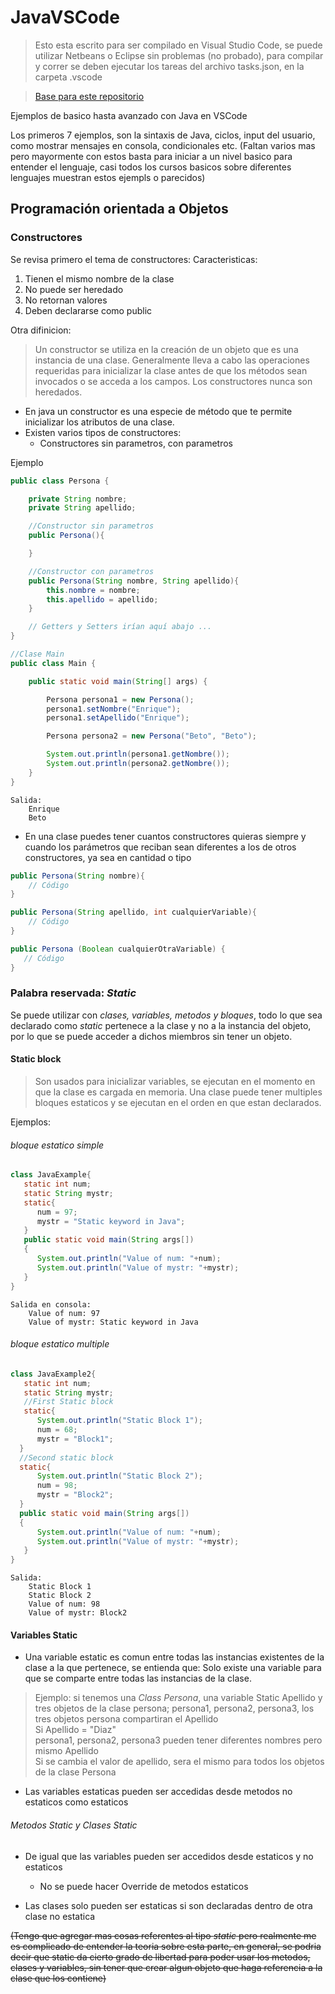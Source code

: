 # JavaVSCode
>Esto esta escrito para ser compilado en Visual Studio Code, se puede utilizar Netbeans o Eclipse sin problemas (no probado), para compilar y correr se deben ejecutar los tareas del archivo tasks.json, en la carpeta .vscode

>[Base para este repositorio](https://beginnersbook.com/java-tutorial-for-beginners-with-examples/)

Ejemplos de basico hasta avanzado con Java en VSCode

Los primeros 7 ejemplos, son la sintaxis de Java, ciclos, input del usuario, como mostrar mensajes en consola, condicionales etc. (Faltan varios mas pero mayormente con estos basta para iniciar a un nivel basico para entender el lenguaje, casi todos los cursos basicos sobre diferentes lenguajes muestran estos ejempls o parecidos)

## Programación orientada a Objetos

### Constructores
Se revisa primero el tema de constructores:
    Caracteristicas:
1. Tienen el mismo nombre de la clase
1. No puede ser heredado
1. No retornan valores
1. Deben declararse como public

Otra difinicion:  
> Un constructor se utiliza en la creación de un objeto que es una instancia de una clase. Generalmente lleva a cabo las operaciones requeridas para inicializar la clase antes de que los métodos sean invocados o se acceda a los campos. Los constructores nunca son heredados.

- En java un constructor es una especie de método que te permite inicializar los atributos de una clase.
- Existen varios tipos de constructores: 
    - Constructores sin parametros, con parametros

Ejemplo
```java
public class Persona {

    private String nombre;
    private String apellido;

    //Constructor sin parametros
    public Persona(){

    }

    //Constructor con parametros
    public Persona(String nombre, String apellido){
        this.nombre = nombre;
        this.apellido = apellido;
    }

    // Getters y Setters irían aquí abajo ...
}

//Clase Main
public class Main {

    public static void main(String[] args) {

        Persona persona1 = new Persona();
        persona1.setNombre("Enrique");
        persona1.setApellido("Enrique");

        Persona persona2 = new Persona("Beto", "Beto");

        System.out.println(persona1.getNombre());
        System.out.println(persona2.getNombre());
    }
}
```

    Salida:
        Enrique
        Beto

- En una clase puedes tener cuantos constructores quieras siempre y cuando los parámetros que reciban sean diferentes a los de otros constructores, ya sea en cantidad o tipo

```java
public Persona(String nombre){
    // Código
}

public Persona(String apellido, int cualquierVariable){
    // Código
}

public Persona (Boolean cualquierOtraVariable) {
   // Código
}
```

### Palabra reservada: _Static_
Se puede utilizar con _clases, variables, metodos y bloques_, todo lo que sea declarado como _static_ pertenece a la clase y no a la instancia del objeto, por lo que se puede acceder a dichos miembros sin tener un objeto.

#### Static block
> Son usados para inicializar variables, se ejecutan en el momento en que la clase es cargada en memoria. Una clase puede tener multiples bloques estaticos y se ejecutan en el orden en que estan declarados.

Ejemplos:

###### bloque estatico simple
```java
class JavaExample{
   static int num;
   static String mystr;
   static{
      num = 97;
      mystr = "Static keyword in Java";
   }
   public static void main(String args[])
   {
      System.out.println("Value of num: "+num);
      System.out.println("Value of mystr: "+mystr);
   }
}

```

    Salida en consola:
        Value of num: 97
        Value of mystr: Static keyword in Java

###### bloque estatico multiple
```java
class JavaExample2{
   static int num;
   static String mystr;
   //First Static block
   static{
      System.out.println("Static Block 1");
      num = 68;
      mystr = "Block1";
  } 
  //Second static block
  static{
      System.out.println("Static Block 2");
      num = 98;
      mystr = "Block2";
  }
  public static void main(String args[])
  {
      System.out.println("Value of num: "+num);
      System.out.println("Value of mystr: "+mystr);
   }
}
```

    Salida:
        Static Block 1
        Static Block 2
        Value of num: 98
        Value of mystr: Block2

#### Variables Static


- Una variable estatic es comun entre todas las instancias existentes de la clase a la que pertenece, se entienda que: Solo existe una variable para que se comparte entre todas las instancias de la clase. 

> Ejemplo: si tenemos una _Class Persona_, una variable Static Apellido y tres objetos de la clase persona; persona1, persona2, persona3, los tres objetos persona compartiran el Apellido  
Si Apellido = "Diaz"  
persona1, persona2, persona3 pueden tener diferentes nombres pero mismo Apellido  
Si se cambia el valor de apellido, sera el mismo para todos los objetos de la clase Persona

- Las variables estaticas pueden ser accedidas desde metodos no estaticos como estaticos

###### Metodos Static y Clases Static
- De igual que las variables pueden ser accedidos desde estaticos y no estaticos
    - No se puede hacer Override de metodos estaticos

- Las clases solo pueden ser estaticas si son declaradas dentro de otra clase no estatica

~~(Tengo que agregar mas cosas referentes al tipo _static_ pero realmente me es complicado de entender la teoria sobre esta parte, en general, se podria decir que static da cierto grado de libertad para poder usar los metodos, clases y variables, sin tener que crear algun objeto que haga referencia a la clase que los contiene)~~